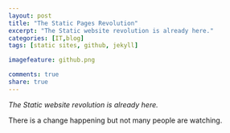 ```yaml
---
layout: post
title: "The Static Pages Revolution"
excerpt: "The Static website revolution is already here."
categories: [IT,blog]
tags: [static sites, github, jekyll]

imagefeature: github.png

comments: true
share: true
---
```


*The Static website revolution is already here.*

There is a change happening but not many people are watching.